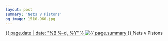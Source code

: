 ```yaml
---
layout: post
summary: 'Nets v Pistons'
og_image: 1510-960.jpg
---
```


<p>
 <time>
  <a href="/1510">
   {{ page.date | date: "%B %-d, %Y" }}
  </a>
 </time>
 <a href="/1510">
  <img alt="{{ page.summary }}" sizes="(min-width: 700px) 50vw, calc(100vw - 2rem)" src="{{ site.assets_url }}/1510-480.jpg" srcset="{{ site.assets_url }}/1510-240.jpg 240w, {{ site.assets_url }}/1510-480.jpg 480w, {{ site.assets_url }}/1510-720.jpg 720w, {{ site.assets_url }}/1510-960.jpg 960w"/>
 </a>
 <span>
  Nets v Pistons
 </span>
</p>
